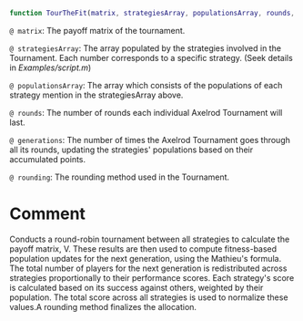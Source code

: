 ```matlab
function TourTheFit(matrix, strategiesArray, populationsArray, rounds, generations, rounding)
```
`@ matrix`: The payoff matrix of the tournament.

`@ strategiesArray`: The array populated by the strategies involved in the Tournament. Each number corresponds to a specific strategy. (Seek details in *Examples/script.m*)

`@ populationsArray`: The array which consists of the populations of each strategy mention in the strategiesArray above.

`@ rounds`: The number of rounds each individual Axelrod Tournament will last.

`@ generations`: The number of times the Axelrod Tournament goes through all its rounds, updating the strategies' populations based on their accumulated points.

`@ rounding`: The rounding method used in the Tournament.

# Comment
Conducts a round-robin tournament between all strategies to calculate the payoff matrix, V. These results are then used to compute fitness-based population updates for the next generation, using the Mathieu's formula.
The total number of players for the next generation is redistributed across strategies proportionally to their performance scores. Each strategy's score is calculated based on its success against others, weighted by their population. The total score across all strategies is used to normalize these values.A rounding method finalizes the allocation.
